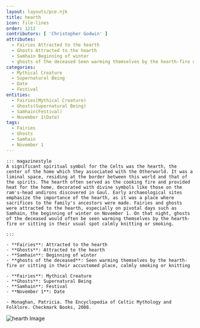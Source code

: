 ```yaml
---
layout: layouts/pce.njk
title: hearth
icon: file-lines
order: 1212
contributors: [ 'Christopher Godwin' ]
attributes:
  - Fairies Attracted to the hearth
  - Ghosts Attracted to the hearth
  - Samhain Beginning of winter
  - ghosts of the deceased Seen warming themselves by the hearth-fire or sitting in their accustomed place, calmly smoking or knitting
categories:
  - Mythical Creature
  - Supernatural Being
  - Date
  - Festival
entities:
  - Fairies(Mythical Creature)
  - Ghosts(Supernatural Being)
  - Samhain(Festival)
  - November 1(Date)
tags:
  - Fairies
  - Ghosts
  - Samhain
  - November 1
---
```

``` tab [group1:Info]
::: magazinestyle
A significant spiritual symbol for the Celts was the hearth, the center of the home which they associated with the Otherworld. It was a liminal space, residing at the border between this world and that of the spirits. The hearth often served as the cooking fire and provided heat for the home, decorated with divine symbols like those on the ram's-head andirons discovered in Gaul. Early archaeological sites emphasize the importance of the hearth, as it was a place where sacrifices to the family's ancestors were made. Fairies and ghosts were attracted to the hearth, especially on pivotal days such as Samhain, the beginning of winter on November 1. On that night, ghosts of the deceased would often be seen warming themselves by the hearth-fire or sitting in their usual spot calmly knitting or smoking.

:::
```
``` tab [group1:Attributes]
- **Fairies**: Attracted to the hearth
- **Ghosts**: Attracted to the hearth
- **Samhain**: Beginning of winter
- **ghosts of the deceased**: Seen warming themselves by the hearth-fire or sitting in their accustomed place, calmly smoking or knitting
```
``` tab [group1:Entities]
- **Fairies**: Mythical Creature
- **Ghosts**: Supernatural Being
- **Samhain**: Festival
- **November 1**: Date
```
``` tab [group1:Sources]
- Monaghan, Patricia. The Encyclopedia of Celtic Mythology and Folklore. Checkmark Books, 2008.
```
![hearth Image](['https://upload.wikimedia.org/wikipedia/commons/thumb/9/96/RFK-005-Feuerstelle-im-17-Jh.JPG/1200px-RFK-005-Feuerstelle-im-17-Jh.JPG'])
